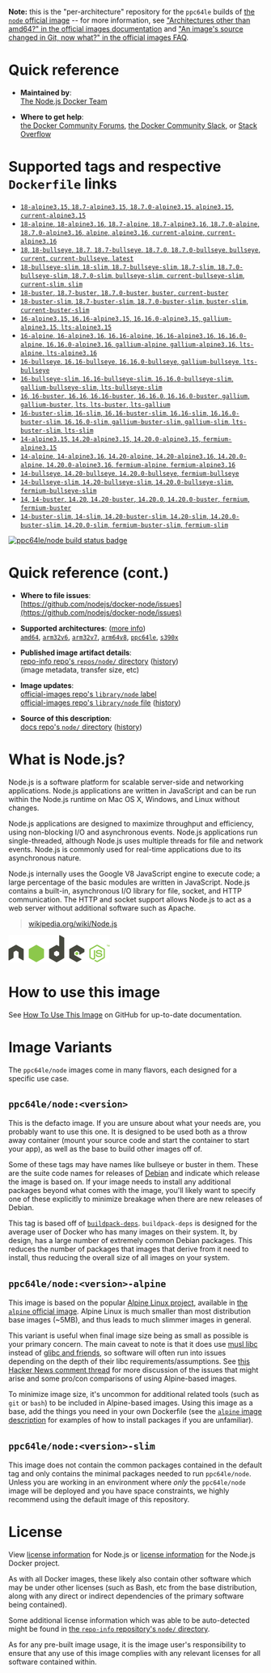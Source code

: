 <!--

********************************************************************************

WARNING:

    DO NOT EDIT "node/README.md"

    IT IS AUTO-GENERATED

    (from the other files in "node/" combined with a set of templates)

********************************************************************************

-->

**Note:** this is the "per-architecture" repository for the `ppc64le` builds of [the `node` official image](https://hub.docker.com/_/node) -- for more information, see ["Architectures other than amd64?" in the official images documentation](https://github.com/docker-library/official-images#architectures-other-than-amd64) and ["An image's source changed in Git, now what?" in the official images FAQ](https://github.com/docker-library/faq#an-images-source-changed-in-git-now-what).

# Quick reference

-	**Maintained by**:  
	[The Node.js Docker Team](https://github.com/nodejs/docker-node)

-	**Where to get help**:  
	[the Docker Community Forums](https://forums.docker.com/), [the Docker Community Slack](https://dockr.ly/slack), or [Stack Overflow](https://stackoverflow.com/search?tab=newest&q=docker)

# Supported tags and respective `Dockerfile` links

-	[`18-alpine3.15`, `18.7-alpine3.15`, `18.7.0-alpine3.15`, `alpine3.15`, `current-alpine3.15`](https://github.com/nodejs/docker-node/blob/6249a0b2a460b010c9ee216c8ab81ea8c698ab07/18/alpine3.15/Dockerfile)
-	[`18-alpine`, `18-alpine3.16`, `18.7-alpine`, `18.7-alpine3.16`, `18.7.0-alpine`, `18.7.0-alpine3.16`, `alpine`, `alpine3.16`, `current-alpine`, `current-alpine3.16`](https://github.com/nodejs/docker-node/blob/6249a0b2a460b010c9ee216c8ab81ea8c698ab07/18/alpine3.16/Dockerfile)
-	[`18`, `18-bullseye`, `18.7`, `18.7-bullseye`, `18.7.0`, `18.7.0-bullseye`, `bullseye`, `current`, `current-bullseye`, `latest`](https://github.com/nodejs/docker-node/blob/6249a0b2a460b010c9ee216c8ab81ea8c698ab07/18/bullseye/Dockerfile)
-	[`18-bullseye-slim`, `18-slim`, `18.7-bullseye-slim`, `18.7-slim`, `18.7.0-bullseye-slim`, `18.7.0-slim`, `bullseye-slim`, `current-bullseye-slim`, `current-slim`, `slim`](https://github.com/nodejs/docker-node/blob/6249a0b2a460b010c9ee216c8ab81ea8c698ab07/18/bullseye-slim/Dockerfile)
-	[`18-buster`, `18.7-buster`, `18.7.0-buster`, `buster`, `current-buster`](https://github.com/nodejs/docker-node/blob/6249a0b2a460b010c9ee216c8ab81ea8c698ab07/18/buster/Dockerfile)
-	[`18-buster-slim`, `18.7-buster-slim`, `18.7.0-buster-slim`, `buster-slim`, `current-buster-slim`](https://github.com/nodejs/docker-node/blob/6249a0b2a460b010c9ee216c8ab81ea8c698ab07/18/buster-slim/Dockerfile)
-	[`16-alpine3.15`, `16.16-alpine3.15`, `16.16.0-alpine3.15`, `gallium-alpine3.15`, `lts-alpine3.15`](https://github.com/nodejs/docker-node/blob/f82af606acd44dc6be7fbb2a069922afa32657f3/16/alpine3.15/Dockerfile)
-	[`16-alpine`, `16-alpine3.16`, `16.16-alpine`, `16.16-alpine3.16`, `16.16.0-alpine`, `16.16.0-alpine3.16`, `gallium-alpine`, `gallium-alpine3.16`, `lts-alpine`, `lts-alpine3.16`](https://github.com/nodejs/docker-node/blob/f82af606acd44dc6be7fbb2a069922afa32657f3/16/alpine3.16/Dockerfile)
-	[`16-bullseye`, `16.16-bullseye`, `16.16.0-bullseye`, `gallium-bullseye`, `lts-bullseye`](https://github.com/nodejs/docker-node/blob/f82af606acd44dc6be7fbb2a069922afa32657f3/16/bullseye/Dockerfile)
-	[`16-bullseye-slim`, `16.16-bullseye-slim`, `16.16.0-bullseye-slim`, `gallium-bullseye-slim`, `lts-bullseye-slim`](https://github.com/nodejs/docker-node/blob/f82af606acd44dc6be7fbb2a069922afa32657f3/16/bullseye-slim/Dockerfile)
-	[`16`, `16-buster`, `16.16`, `16.16-buster`, `16.16.0`, `16.16.0-buster`, `gallium`, `gallium-buster`, `lts`, `lts-buster`, `lts-gallium`](https://github.com/nodejs/docker-node/blob/f82af606acd44dc6be7fbb2a069922afa32657f3/16/buster/Dockerfile)
-	[`16-buster-slim`, `16-slim`, `16.16-buster-slim`, `16.16-slim`, `16.16.0-buster-slim`, `16.16.0-slim`, `gallium-buster-slim`, `gallium-slim`, `lts-buster-slim`, `lts-slim`](https://github.com/nodejs/docker-node/blob/f82af606acd44dc6be7fbb2a069922afa32657f3/16/buster-slim/Dockerfile)
-	[`14-alpine3.15`, `14.20-alpine3.15`, `14.20.0-alpine3.15`, `fermium-alpine3.15`](https://github.com/nodejs/docker-node/blob/f82af606acd44dc6be7fbb2a069922afa32657f3/14/alpine3.15/Dockerfile)
-	[`14-alpine`, `14-alpine3.16`, `14.20-alpine`, `14.20-alpine3.16`, `14.20.0-alpine`, `14.20.0-alpine3.16`, `fermium-alpine`, `fermium-alpine3.16`](https://github.com/nodejs/docker-node/blob/f82af606acd44dc6be7fbb2a069922afa32657f3/14/alpine3.16/Dockerfile)
-	[`14-bullseye`, `14.20-bullseye`, `14.20.0-bullseye`, `fermium-bullseye`](https://github.com/nodejs/docker-node/blob/f82af606acd44dc6be7fbb2a069922afa32657f3/14/bullseye/Dockerfile)
-	[`14-bullseye-slim`, `14.20-bullseye-slim`, `14.20.0-bullseye-slim`, `fermium-bullseye-slim`](https://github.com/nodejs/docker-node/blob/f82af606acd44dc6be7fbb2a069922afa32657f3/14/bullseye-slim/Dockerfile)
-	[`14`, `14-buster`, `14.20`, `14.20-buster`, `14.20.0`, `14.20.0-buster`, `fermium`, `fermium-buster`](https://github.com/nodejs/docker-node/blob/f82af606acd44dc6be7fbb2a069922afa32657f3/14/buster/Dockerfile)
-	[`14-buster-slim`, `14-slim`, `14.20-buster-slim`, `14.20-slim`, `14.20.0-buster-slim`, `14.20.0-slim`, `fermium-buster-slim`, `fermium-slim`](https://github.com/nodejs/docker-node/blob/f82af606acd44dc6be7fbb2a069922afa32657f3/14/buster-slim/Dockerfile)

[![ppc64le/node build status badge](https://img.shields.io/jenkins/s/https/doi-janky.infosiftr.net/job/multiarch/job/ppc64le/job/node.svg?label=ppc64le/node%20%20build%20job)](https://doi-janky.infosiftr.net/job/multiarch/job/ppc64le/job/node/)

# Quick reference (cont.)

-	**Where to file issues**:  
	[https://github.com/nodejs/docker-node/issues](https://github.com/nodejs/docker-node/issues)

-	**Supported architectures**: ([more info](https://github.com/docker-library/official-images#architectures-other-than-amd64))  
	[`amd64`](https://hub.docker.com/r/amd64/node/), [`arm32v6`](https://hub.docker.com/r/arm32v6/node/), [`arm32v7`](https://hub.docker.com/r/arm32v7/node/), [`arm64v8`](https://hub.docker.com/r/arm64v8/node/), [`ppc64le`](https://hub.docker.com/r/ppc64le/node/), [`s390x`](https://hub.docker.com/r/s390x/node/)

-	**Published image artifact details**:  
	[repo-info repo's `repos/node/` directory](https://github.com/docker-library/repo-info/blob/master/repos/node) ([history](https://github.com/docker-library/repo-info/commits/master/repos/node))  
	(image metadata, transfer size, etc)

-	**Image updates**:  
	[official-images repo's `library/node` label](https://github.com/docker-library/official-images/issues?q=label%3Alibrary%2Fnode)  
	[official-images repo's `library/node` file](https://github.com/docker-library/official-images/blob/master/library/node) ([history](https://github.com/docker-library/official-images/commits/master/library/node))

-	**Source of this description**:  
	[docs repo's `node/` directory](https://github.com/docker-library/docs/tree/master/node) ([history](https://github.com/docker-library/docs/commits/master/node))

# What is Node.js?

Node.js is a software platform for scalable server-side and networking applications. Node.js applications are written in JavaScript and can be run within the Node.js runtime on Mac OS X, Windows, and Linux without changes.

Node.js applications are designed to maximize throughput and efficiency, using non-blocking I/O and asynchronous events. Node.js applications run single-threaded, although Node.js uses multiple threads for file and network events. Node.js is commonly used for real-time applications due to its asynchronous nature.

Node.js internally uses the Google V8 JavaScript engine to execute code; a large percentage of the basic modules are written in JavaScript. Node.js contains a built-in, asynchronous I/O library for file, socket, and HTTP communication. The HTTP and socket support allows Node.js to act as a web server without additional software such as Apache.

> [wikipedia.org/wiki/Node.js](https://en.wikipedia.org/wiki/Node.js)

![logo](https://raw.githubusercontent.com/docker-library/docs/01c12653951b2fe592c1f93a13b4e289ada0e3a1/node/logo.png)

# How to use this image

See [How To Use This Image](https://github.com/nodejs/docker-node/blob/master/README.md#how-to-use-this-image) on GitHub for up-to-date documentation.

# Image Variants

The `ppc64le/node` images come in many flavors, each designed for a specific use case.

## `ppc64le/node:<version>`

This is the defacto image. If you are unsure about what your needs are, you probably want to use this one. It is designed to be used both as a throw away container (mount your source code and start the container to start your app), as well as the base to build other images off of.

Some of these tags may have names like bullseye or buster in them. These are the suite code names for releases of [Debian](https://wiki.debian.org/DebianReleases) and indicate which release the image is based on. If your image needs to install any additional packages beyond what comes with the image, you'll likely want to specify one of these explicitly to minimize breakage when there are new releases of Debian.

This tag is based off of [`buildpack-deps`](https://hub.docker.com/_/buildpack-deps/). `buildpack-deps` is designed for the average user of Docker who has many images on their system. It, by design, has a large number of extremely common Debian packages. This reduces the number of packages that images that derive from it need to install, thus reducing the overall size of all images on your system.

## `ppc64le/node:<version>-alpine`

This image is based on the popular [Alpine Linux project](https://alpinelinux.org), available in [the `alpine` official image](https://hub.docker.com/_/alpine). Alpine Linux is much smaller than most distribution base images (~5MB), and thus leads to much slimmer images in general.

This variant is useful when final image size being as small as possible is your primary concern. The main caveat to note is that it does use [musl libc](https://musl.libc.org) instead of [glibc and friends](https://www.etalabs.net/compare_libcs.html), so software will often run into issues depending on the depth of their libc requirements/assumptions. See [this Hacker News comment thread](https://news.ycombinator.com/item?id=10782897) for more discussion of the issues that might arise and some pro/con comparisons of using Alpine-based images.

To minimize image size, it's uncommon for additional related tools (such as `git` or `bash`) to be included in Alpine-based images. Using this image as a base, add the things you need in your own Dockerfile (see the [`alpine` image description](https://hub.docker.com/_/alpine/) for examples of how to install packages if you are unfamiliar).

## `ppc64le/node:<version>-slim`

This image does not contain the common packages contained in the default tag and only contains the minimal packages needed to run `ppc64le/node`. Unless you are working in an environment where *only* the `ppc64le/node` image will be deployed and you have space constraints, we highly recommend using the default image of this repository.

# License

View [license information](https://github.com/nodejs/node/blob/master/LICENSE) for Node.js or [license information](https://github.com/nodejs/docker-node/blob/master/LICENSE) for the Node.js Docker project.

As with all Docker images, these likely also contain other software which may be under other licenses (such as Bash, etc from the base distribution, along with any direct or indirect dependencies of the primary software being contained).

Some additional license information which was able to be auto-detected might be found in [the `repo-info` repository's `node/` directory](https://github.com/docker-library/repo-info/tree/master/repos/node).

As for any pre-built image usage, it is the image user's responsibility to ensure that any use of this image complies with any relevant licenses for all software contained within.
